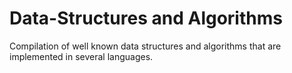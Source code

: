 # Data-Structures and Algorithms
Compilation of well known data structures and algorithms that are implemented in several languages.
